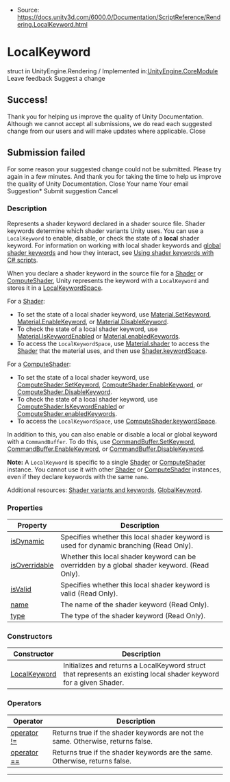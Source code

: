 * Source: https://docs.unity3d.com/6000.0/Documentation/ScriptReference/Rendering.LocalKeyword.html

# LocalKeyword
struct in UnityEngine.Rendering
/
Implemented in:[UnityEngine.CoreModule](https://docs.unity3d.com/6000.0/Documentation/ScriptReference/UnityEngine.CoreModule.html)
Leave feedback
Suggest a change
## Success!
Thank you for helping us improve the quality of Unity Documentation. Although we cannot accept all submissions, we do read each suggested change from our users and will make updates where applicable.
Close
## Submission failed
For some reason your suggested change could not be submitted. Please <a>try again</a> in a few minutes. And thank you for taking the time to help us improve the quality of Unity Documentation.
Close
Your name Your email Suggestion* Submit suggestion
Cancel
### Description
Represents a shader keyword declared in a shader source file.
Shader keywords determine which shader variants Unity uses. You can use a `LocalKeyword` to enable, disable, or check the state of a **local** shader keyword. For information on working with local shader keywords and [global shader keywords](https://docs.unity3d.com/6000.0/Documentation/ScriptReference/Rendering.GlobalKeyword.html) and how they interact, see [Using shader keywords with C# scripts](https://docs.unity3d.com/6000.0/Documentation/Manual/shader-keywords-scripts.html).  
  
When you declare a shader keyword in the source file for a [Shader](https://docs.unity3d.com/6000.0/Documentation/ScriptReference/Shader.html) or [ComputeShader](https://docs.unity3d.com/6000.0/Documentation/ScriptReference/ComputeShader.html), Unity represents the keyword with a `LocalKeyword` and stores it in a [LocalKeywordSpace](https://docs.unity3d.com/6000.0/Documentation/ScriptReference/Rendering.LocalKeywordSpace.html).  
  
For a [Shader](https://docs.unity3d.com/6000.0/Documentation/ScriptReference/Shader.html): 
  * To set the state of a local shader keyword, use [Material.SetKeyword](https://docs.unity3d.com/6000.0/Documentation/ScriptReference/Material.SetKeyword.html), [Material.EnableKeyword](https://docs.unity3d.com/6000.0/Documentation/ScriptReference/Material.EnableKeyword.html), or [Material.DisableKeyword](https://docs.unity3d.com/6000.0/Documentation/ScriptReference/Material.DisableKeyword.html).
  * To check the state of a local shader keyword, use [Material.IsKeywordEnabled](https://docs.unity3d.com/6000.0/Documentation/ScriptReference/Material.IsKeywordEnabled.html) or [Material.enabledKeywords](https://docs.unity3d.com/6000.0/Documentation/ScriptReference/Material-enabledKeywords.html).
  * To access the `LocalKeywordSpace`, use [Material.shader](https://docs.unity3d.com/6000.0/Documentation/ScriptReference/Material-shader.html) to access the [Shader](https://docs.unity3d.com/6000.0/Documentation/ScriptReference/Shader.html) that the material uses, and then use [Shader.keywordSpace](https://docs.unity3d.com/6000.0/Documentation/ScriptReference/Shader-keywordSpace.html).


For a [ComputeShader](https://docs.unity3d.com/6000.0/Documentation/ScriptReference/ComputeShader.html): 
  * To set the state of a local shader keyword, use [ComputeShader.SetKeyword](https://docs.unity3d.com/6000.0/Documentation/ScriptReference/ComputeShader.SetKeyword.html), [ComputeShader.EnableKeyword](https://docs.unity3d.com/6000.0/Documentation/ScriptReference/ComputeShader.EnableKeyword.html), or [ComputeShader.DisableKeyword](https://docs.unity3d.com/6000.0/Documentation/ScriptReference/ComputeShader.DisableKeyword.html).
  * To check the state of a local shader keyword, use [ComputeShader.IsKeywordEnabled](https://docs.unity3d.com/6000.0/Documentation/ScriptReference/ComputeShader.IsKeywordEnabled.html) or [ComputeShader.enabledKeywords](https://docs.unity3d.com/6000.0/Documentation/ScriptReference/ComputeShader-enabledKeywords.html).
  * To access the `LocalKeywordSpace`, use [ComputeShader.keywordSpace](https://docs.unity3d.com/6000.0/Documentation/ScriptReference/ComputeShader-keywordSpace.html).


In addition to this, you can also enable or disable a local or global keyword with a `CommandBuffer`. To do this, use [CommandBuffer.SetKeyword](https://docs.unity3d.com/6000.0/Documentation/ScriptReference/Rendering.CommandBuffer.SetKeyword.html), [CommandBuffer.EnableKeyword](https://docs.unity3d.com/6000.0/Documentation/ScriptReference/Rendering.CommandBuffer.EnableKeyword.html), or [CommandBuffer.DisableKeyword](https://docs.unity3d.com/6000.0/Documentation/ScriptReference/Rendering.CommandBuffer.DisableKeyword.html).  
  
**Note:** A `LocalKeyword` is specific to a single [Shader](https://docs.unity3d.com/6000.0/Documentation/ScriptReference/Shader.html) or [ComputeShader](https://docs.unity3d.com/6000.0/Documentation/ScriptReference/ComputeShader.html) instance. You cannot use it with other [Shader](https://docs.unity3d.com/6000.0/Documentation/ScriptReference/Shader.html) or [ComputeShader](https://docs.unity3d.com/6000.0/Documentation/ScriptReference/ComputeShader.html) instances, even if they declare keywords with the same `name`.  
  
Additional resources: [Shader variants and keywords](https://docs.unity3d.com/6000.0/Documentation/Manual/shader-variants-and-keywords.html), [GlobalKeyword](https://docs.unity3d.com/6000.0/Documentation/ScriptReference/Rendering.GlobalKeyword.html).
### Properties
Property | Description  
---|---  
[isDynamic](https://docs.unity3d.com/6000.0/Documentation/ScriptReference/Rendering.LocalKeyword-isDynamic.html) | Specifies whether this local shader keyword is used for dynamic branching (Read Only).  
[isOverridable](https://docs.unity3d.com/6000.0/Documentation/ScriptReference/Rendering.LocalKeyword-isOverridable.html) | Whether this local shader keyword can be overridden by a global shader keyword. (Read Only).  
[isValid](https://docs.unity3d.com/6000.0/Documentation/ScriptReference/Rendering.LocalKeyword-isValid.html) | Specifies whether this local shader keyword is valid (Read Only).  
[name](https://docs.unity3d.com/6000.0/Documentation/ScriptReference/Rendering.LocalKeyword-name.html) | The name of the shader keyword (Read Only).  
[type](https://docs.unity3d.com/6000.0/Documentation/ScriptReference/Rendering.LocalKeyword-type.html) | The type of the shader keyword (Read Only).  
### Constructors
Constructor | Description  
---|---  
[LocalKeyword](https://docs.unity3d.com/6000.0/Documentation/ScriptReference/Rendering.LocalKeyword-ctor.html) | Initializes and returns a LocalKeyword struct that represents an existing local shader keyword for a given Shader.  
### Operators
Operator | Description  
---|---  
[operator !=](https://docs.unity3d.com/6000.0/Documentation/ScriptReference/Rendering.LocalKeyword-operator_ne.html) | Returns true if the shader keywords are not the same. Otherwise, returns false.  
[operator ==](https://docs.unity3d.com/6000.0/Documentation/ScriptReference/Rendering.LocalKeyword-operator_eq.html) | Returns true if the shader keywords are the same. Otherwise, returns false.  
* * *
